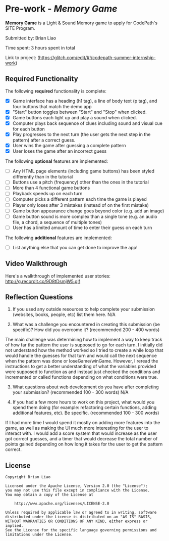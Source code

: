 # Pre-work - *Memory Game*

**Memory Game** is a Light & Sound Memory game to apply for CodePath's SITE Program. 

Submitted by: Brian Liao

Time spent: 3 hours spent in total

Link to project: (https://glitch.com/edit/#!/codepath-summer-internship-work)

## Required Functionality

The following **required** functionality is complete:

* [x] Game interface has a heading (h1 tag), a line of body text (p tag), and four buttons that match the demo app
* [x] "Start" button toggles between "Start" and "Stop" when clicked. 
* [x] Game buttons each light up and play a sound when clicked. 
* [x] Computer plays back sequence of clues including sound and visual cue for each button
* [x] Play progresses to the next turn (the user gets the next step in the pattern) after a correct guess. 
* [x] User wins the game after guessing a complete pattern
* [x] User loses the game after an incorrect guess

The following **optional** features are implemented:

* [ ] Any HTML page elements (including game buttons) has been styled differently than in the tutorial
* [ ] Buttons use a pitch (frequency) other than the ones in the tutorial
* [ ] More than 4 functional game buttons
* [ ] Playback speeds up on each turn
* [ ] Computer picks a different pattern each time the game is played
* [ ] Player only loses after 3 mistakes (instead of on the first mistake)
* [ ] Game button appearance change goes beyond color (e.g. add an image)
* [ ] Game button sound is more complex than a single tone (e.g. an audio file, a chord, a sequence of multiple tones)
* [ ] User has a limited amount of time to enter their guess on each turn

The following **additional** features are implemented:

- [ ] List anything else that you can get done to improve the app!

## Video Walkthrough

Here's a walkthrough of implemented user stories:
http://g.recordit.co/9D8tDsmjW5.gif


## Reflection Questions
1. If you used any outside resources to help complete your submission (websites, books, people, etc) list them here. 
N/A

2. What was a challenge you encountered in creating this submission (be specific)? How did you overcome it? (recommended 200 - 400 words)

The main challenge was determining how to implement a way to keep track of how far the pattern the user is supposed to go for each turn.
I initially did not understand how the method worked so I tried to create a while loop that would handle the guesses for that turn and
would call the next sequence when the pattern was done or loseGame/winGame. However, I reread the instructions to get a better understanding
of what the variables provided were supposed to function as and instead just checked the conditions and incremented or called functions
depending on what conditions were true.

3. What questions about web development do you have after completing your submission? (recommended 100 - 300 words) 
N/A

4. If you had a few more hours to work on this project, what would you spend them doing (for example: refactoring certain functions, adding additional features, etc). Be specific. (recommended 100 - 300 words) 

If I had more time I would spend it mostly on adding more features into the game, as well as making the UI much more interesting
for the user to interact with. I would add a score system that would increase as the user got correct guesses, and a timer that would
decrease the total number of points gained depending on how long it takes for the user to get the pattern correct. 



## License

    Copyright Brian Liao

    Licensed under the Apache License, Version 2.0 (the "License");
    you may not use this file except in compliance with the License.
    You may obtain a copy of the License at

        http://www.apache.org/licenses/LICENSE-2.0

    Unless required by applicable law or agreed to in writing, software
    distributed under the License is distributed on an "AS IS" BASIS,
    WITHOUT WARRANTIES OR CONDITIONS OF ANY KIND, either express or implied.
    See the License for the specific language governing permissions and
    limitations under the License.
